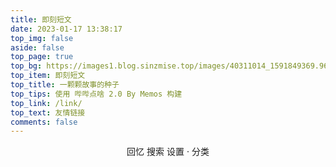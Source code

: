 ```yaml
---
title: 即刻短文
date: 2023-01-17 13:38:17
top_img: false
aside: false
top_page: true
top_bg: https://images1.blog.sinzmise.top/images/40311014_1591849369.969sikabhl.webp
top_item: 即刻短文
top_title: 一颗颗故事的种子
top_tips: 使用 哔哔点啥 2.0 By Memos 构建
top_link: /link/
top_text: 友情链接
comments: false
---
```

<center>
<span onclick="randomMemo()">回忆</span>
<span onclick="serchMemo()">搜索</span>
<span onclick="setOpenID()">设置</span> · 
<span onclick="showTaglist(this)" data-api="https://tag.diary.storisinz.site/">分类</span>
</center>
<div id="bber"></div>
<script type="module" src="https://immmmm.com/emaction.js?v=230811"></script>
<script src="https://jsd.cdn.sinzmise.top/npm/marked/marked.min.js"></script>
<script src="https://jsd.cdn.sinzmise.top/gh/Tokinx/ViewImage/view-image.min.js"></script>
<script src="https://jsd.cdn.sinzmise.top/gh/Tokinx/Lately/lately.min.js"></script>
<script src="https://jsd.cdn.sinzmise.top/npm/twikoo/dist/twikoo.all.min.js"></script>
<script type="text/javascript">
  var bbMemos = {
    memos : 'https://diary.sinzmise.top/',//修改为自己部署 Memos 的网址，末尾有 / 斜杠
    limit : '10',//默认每次显示 10 条
    creatorId:'1' ,//早期默认为 101 用户，新安装是 1； https://demo.usememos.com/u/101
    twiEnv:'https://tk2.diary.sinzmise.top/',//启开 twikoo 评论，默认 https://metk.edui.fun/
  }
</script>
<script data-pjax src="/essay/memos.js"></script>